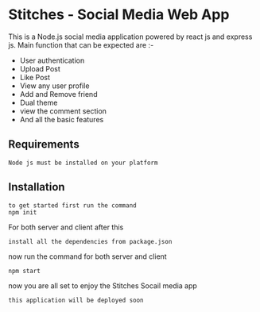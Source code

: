 # Stitches - Social Media Web App
This is a Node.js social media application powered by react js and express js.
Main function that can be expected are :-

 - User authentication 
 - Upload Post 
 - Like Post 
 - View any user profile
 - Add and Remove friend 
 - Dual theme 
 - view the comment section 
 - And all the basic features 

## Requirements
	Node js must be installed on your platform
## Installation 

	to get started first run the command 
	npm init
For both server and client after this 
	
	install all the dependencies from package.json
now run the command for both server and client 
		
	npm start 

now you are all set to enjoy the Stitches Socail media app

	this application will be deployed soon 





